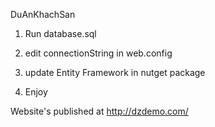 DuAnKhachSan
1. Run database.sql</br>

2. edit connectionString in web.config</br>

3. update Entity Framework in nutget package</br>

4. Enjoy

Website's published at http://dzdemo.com/
